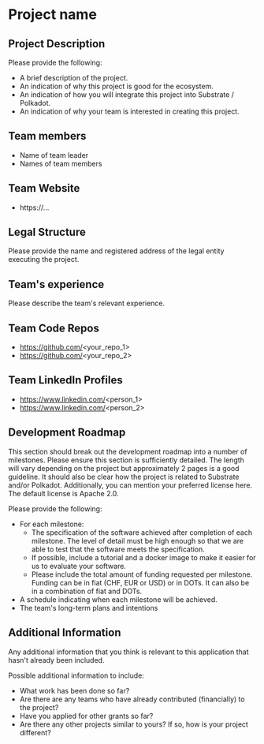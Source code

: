 # Project name

## Project Description

Please provide the following:
  * A brief description of the project.
  * An indication of why this project is good for the ecosystem.
  * An indication of how you will integrate this project into Substrate / Polkadot.
  * An indication of why your team is interested in creating this project.

## Team members
* Name of team leader
* Names of team members	

## Team Website	
* https://...

## Legal Structure 
Please provide the name and registered address of the legal entity executing the project. 

## Team's experience
Please describe the team's relevant experience.

## Team Code Repos
* https://github.com/<your_repo_1>
* https://github.com/<your_repo_2>

## Team LinkedIn Profiles
* https://www.linkedin.com/<person_1>
* https://www.linkedin.com/<person_2>

## Development Roadmap
This section should break out the development roadmap into a number of milestones. Please ensure this section is sufficiently detailed. The length will vary depending on the project but approximately 2 pages is a good guideline. It should also be clear how the project is related to Substrate and/or Polkadot. Additionally, you can mention your preferred license here. The default license is Apache 2.0. 

Please provide the following:
  * For each milestone:
    * The specification of the software achieved after completion of each milestone. The level of detail must be high enough so that we are able to test that the software meets the specification.
    * If possible, include a tutorial and a docker image to make it easier for us to evaluate your software. 
    * Please include the total amount of funding requested per milestone. Funding can be in fiat (CHF, EUR or USD) or in DOTs. It can also be in a combination of fiat and DOTs. 
  * A schedule indicating when each milestone will be achieved.
  * The team's long-term plans and intentions 

## Additional Information
Any additional information that you think is relevant to this application that hasn't already been included.

Possible additional information to include:
* What work has been done so far?
* Are there are any teams who have already contributed (financially) to the project?
* Have you applied for other grants so far?
* Are there any other projects similar to yours? If so, how is your project different?
 
